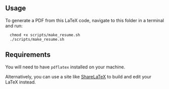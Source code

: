 ## Usage
To generate a PDF from this LaTeX code, navigate to this folder in a terminal and run:
```
  chmod +x scripts/make_resume.sh
  ./scripts/make_resume.sh
```
## Requirements
You will need to have `pdflatex` installed on your machine.

Alternatively, you can use a site like [ShareLaTeX](https://sharelatex.com) to build and edit your LaTeX instead.